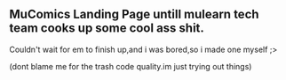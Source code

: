 ## MuComics Landing Page untill mulearn tech team cooks up some cool ass shit.

Couldn't wait for em to finish up,and i was bored,so i made one myself ;>

(dont blame me for the trash code quality.im just trying out things)

